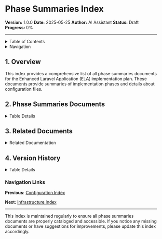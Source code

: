 # Phase Summaries Index

**Version:** 1.0.0
**Date:** 2025-05-25
**Author:** AI Assistant
**Status:** Draft
**Progress:** 0%

---

<details>
<summary>Table of Contents</summary>

- [1. Overview](#1-overview)
- [2. Phase Summaries Documents](#2-phase-summaries-documents)
- [3. Related Documents](#3-related-documents)
- [4. Version History](#4-version-history)

</details>

<details>
<summary>Navigation</summary>

**Main:**
[Home](../../000-readme.md) |
[Documentation Index](../../000-index.md) |
[Implementation Plan Index](../000-index.md)

**You are here:**
[Home](../../000-readme.md) >
[Documentation Index](../../000-index.md) >
[Implementation Plan Index](../000-index.md) >
**Phase Summaries Index**

</details>

## 1. Overview

This index provides a comprehensive list of all phase summaries documents for the Enhanced Laravel Application (ELA) implementation plan. These documents provide summaries of implementation phases and details about configuration files.

## 2. Phase Summaries Documents

<details>
<summary>Table Details</summary>

| Document | Description |
| --- | --- |
| [010-phase0-summary.md](./010-phase0-summary.md) | Summary of Phase 0 implementation |
| [020-configuration-files.md](./020-configuration-files.md) | Details about configuration files |

</details>

## 3. Related Documents

<details>
<summary>Related Documentation</summary>

| Document | Description |
| --- | --- |
| [Overview Index](../010-overview/000-index.md) | Overview of the implementation plan |
| [Configuration Index](../060-configuration/000-index.md) | Configuration details referenced in phase summaries |
| [Infrastructure Index](../080-infrastructure/000-index.md) | Infrastructure components referenced in phase summaries |
| [Deployment Index](../120-deployment/000-index.md) | Deployment information related to implementation phases |

</details>

## 4. Version History

<details>
<summary>Table Details</summary>

| Version | Date | Changes | Author |
| --- | --- | --- | --- |
| 1.0.0 | 2025-05-25 | Initial version | AI Assistant |

</details>

### Navigation Links

**Previous:** [Configuration Index](../060-configuration/000-index.md)

**Next:** [Infrastructure Index](../080-infrastructure/000-index.md)

---

This index is maintained regularly to ensure all phase summaries documents are properly cataloged and accessible. If you notice any missing documents or have suggestions for improvements, please update this index accordingly.
